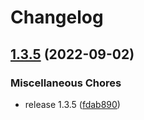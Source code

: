# Changelog

## [1.3.5](https://github.com/reecelucas/react-use-hotkeys/compare/v1.3.4...v1.3.5) (2022-09-02)


### Miscellaneous Chores

* release 1.3.5 ([fdab890](https://github.com/reecelucas/react-use-hotkeys/commit/fdab890cf67ff6eed6ef09fb0edf0580ff5b215e))
